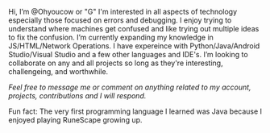 Hi, I’m @Ohyoucow or "G"
I'm interested in all aspects of technology especially those focused on errors and debugging.
I enjoy trying to understand where machines get confused and like trying out multiple ideas to fix the confusion.
I’m currently expanding my knowledge in JS/HTML/Network Operations. I have expereince with Python/Java/Android Studio/Visual Studio and a few other languages and IDE's.
I’m looking to collaborate on any and all projects so long as they're interesting, challengeing, and worthwhile.

*Feel free to message me or comment on anything related to my account, projects, contributions and I will respond.*

Fun fact: The very first programming language I learned was Java because I enjoyed playing RuneScape growing up.

<!---
Ohyoucow/Ohyoucow is a ✨ special ✨ repository because its `README.md` (this file) appears on your GitHub profile.
You can click the Preview link to take a look at your changes.
--->

